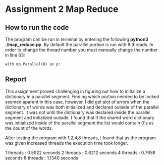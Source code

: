   Assignment 2 Map Reduce
 =========================
 
 ## How to run the code
 
The program can be run in terminal by entering the following **python3 ./map_reduce.py**. By default the parallel portion is run with 8 threads. In order to change the thread number you must manually change the number in line 63:

    with mp.Parallel(8) as p:
    
## Report

This assignment proved challenging in figuring out how to initialize a dictionary in a parallel segment. Finding which portion needed to be locked seemed aparent in this case, however, I did get alot of errors when the dictionary of words was both initialized and declared outside of the parallel segment. It was not until the dictionary was declared inside the parallel segment and initialized outside. I found that if the shared word dictionary was initialized inside of the parallel segment the list would contain 0's as the count of the words.

After testing the program with 1,2,4,8 threads, I found that as the program was given increased threads the execution time took longer.

1 threads : 0.5922 seconds
2 threads : 0.6212 seconds
4 threads : 0.7658 seconds
8 threads : 1.1340 seconds

